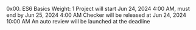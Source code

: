 0x00. ES6 Basics
 Weight: 1
 Project will start Jun 24, 2024 4:00 AM, must end by Jun 25, 2024 4:00 AM
 Checker will be released at Jun 24, 2024 10:00 AM
 An auto review will be launched at the deadline
